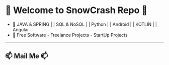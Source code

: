 # 👋 Welcome to SnowCrash Repo 👋
- 👀 JAVA & SPRING | | SQL & NoSQL | | Python | | Android | | KOTLIN | | Angular
- 💞️ Free Software - Freelance Projects - StartUp Projects
---------------------------------------------------------------------------------
## 📫 Mail Me 📫

